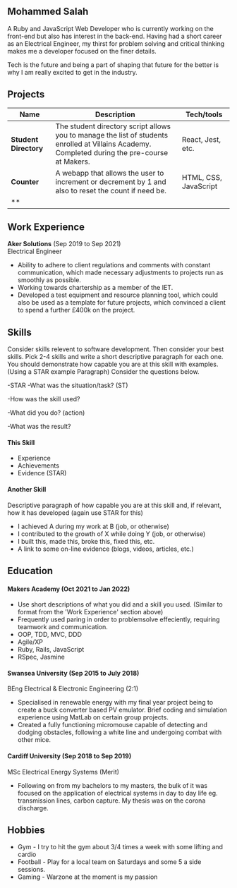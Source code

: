 ## Mohammed Salah

A Ruby and JavaScript Web Developer who is currently working on the front-end but also has interest in the back-end. Having had a short career as an Electrical Engineer, my thirst for problem solving and critical thinking makes me a developer focused on the finer details. 

Tech is the future and being a part of shaping that future for the better is why I am really excited to get in the industry. 

## Projects

| Name                         | Description       | Tech/tools        |
| ---------------------------- | ----------------- | ----------------- |
| **Student Directory**            |The student directory script allows you to manage the list of students enrolled at Villains Academy. Completed during the pre-course at Makers. | React, Jest, etc. |
| **Counter** | A webapp that allows the user to increment or decrement by 1 and also to reset the count if need be. | HTML, CSS, JavaScript              |
| **

## Work Experience

**Aker Solutions** (Sep 2019 to Sep 2021)  
Electrical Engineer

- Ability to adhere to client regulations and comments with constant communication,         which made necessary adjustments to projects run as smoothly as possible.
- Working towards chartership as a member of the IET.
- Developed a test equipment and resource planning tool, which could also be used as a template
for future projects, which convinced a client to spend a further £400k on the project.


## Skills

Consider skills relevent to software development. Then consider your best skills. Pick 2-4 skills and write a short descriptive paragraph for each one. You should demonstrate how capable you are at this skill with examples.
(Using a STAR example Paragraph) Consider the questions below.

-STAR
-What was the situation/task? (ST)

-How was the skill used?

-What did you do? (action)

-What was the result?


#### This Skill

- Experience
- Achievements
- Evidence (STAR)

#### Another Skill

Descriptive paragraph of how capable you are at this skill and, if relevant, how it has developed (again use STAR for this)

- I achieved A during my work at B (job, or otherwise)
- I contributed to the growth of X while doing Y (job, or otherwise)
- I built this, made this, broke this, fixed this, etc.
- A link to some on-line evidence (blogs, videos, articles, etc.)

## Education

#### Makers Academy (Oct 2021 to Jan 2022)
- Use short descriptions of what you did and a skill you used. (Similar to format from the 'Work Experience' section above)
- Frequently used paring in order to problemsolve effeciently, requiring teamwork and communication. 
- OOP, TDD, MVC, DDD
- Agile/XP
- Ruby, Rails, JavaScript
- RSpec, Jasmine

#### Swansea University (Sep 2015 to July 2018)
BEng Electrical & Electronic Engineering (2:1)
- Specialised in renewable energy with my final year project being to create a buck converter based PV emulator. Brief coding and simulation experience using MatLab on certain group projects.
- Created a fully functioning micromouse capable of detecting and dodging obstacles, following a white line and undergoing combat with other mice. 

#### Cardiff University (Sep 2018 to Sep 2019)
MSc Electrical Energy Systems (Merit)
- Following on from my bachelors to my masters, the bulk of it was focused on the application of electrical systems in day to day life eg. transmission lines, carbon capture. My thesis was on the corona discharge. 

## Hobbies

- Gym - I try to hit the gym about 3/4 times a week with some lifting and cardio
- Football - Play for a local team on Saturdays and some 5 a side sessions.
- Gaming - Warzone at the moment is my passion
